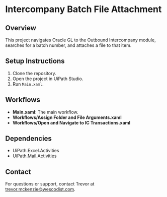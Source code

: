 # Intercompany Batch File Attachment

## Overview
This project navigates Oracle GL to the Outbound Intercompany module, searches for a batch number, and attaches a file to that item.

## Setup Instructions
1. Clone the repository.
2. Open the project in UiPath Studio.
3. Run `Main.xaml`.

## Workflows
- **Main.xaml**: The main workflow.
- **Workflows/Assign Folder and File Arguments.xaml**
- **Workflows/Open and Navigate to IC Transactions.xaml**

## Dependencies
- UiPath.Excel.Activities
- UiPath.Mail.Activities

## Contact
For questions or support, contact Trevor at trevor.mckenzie@wescodist.com.
